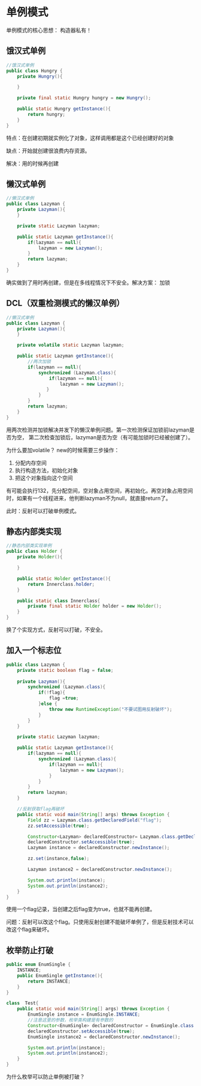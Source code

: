 # 单例模式
单例模式的核心思想： 构造器私有！

## 饿汉式单例
```java
//饿汉式单例
public class Hungry {
    private Hungry(){

    }

    private final static Hungry hungry = new Hungry();

    public static Hungry getInstance(){
        return hungry;
    }
}
```

特点：在创建初期就实例化了对象，这样调用都是这个已经创建好的对象

缺点：开始就创建很浪费内存资源。

解决：用的时候再创建

## 懒汉式单例
```java
//懒汉式单例
public class Lazyman {
    private Lazyman(){
    }

    private static Lazyman lazyman;

    public static Lazyman getInstance(){
        if(lazyman == null){
            lazyman = new Lazyman();
        }
        return lazyman;
    }
}
```
确实做到了用时再创建，但是在多线程情况下不安全。解决方案： 加锁

## DCL（双重检测模式的懒汉单例）
```java
//懒汉式单例
public class Lazyman {
    private Lazyman(){
    }

    private volatile static Lazyman lazyman;

    public static Lazyman getInstance(){
        //两次加锁
        if(lazyman == null){
            synchronized (Lazyman.class){
                if(lazyman == null){
                    lazyman = new Lazyman();
               }
            }
        }
        return lazyman;
    }
}
```
用两次检测并加锁解决并发下的懒汉单例问题。第一次检测保证加锁前lazyman是否为空，
第二次检查加锁后，lazyman是否为空（有可能加锁时已经被创建了）。

为什么要加volatile？
new的时候需要三步操作：
1. 分配内存空间
2. 执行构造方法，初始化对象
3. 把这个对象指向这个空间

有可能会执行132，先分配空间，空对象占用空间，再初始化。再空对象占用空间时，如果有一个线程进来，他判断lazyman不为null，就直接return了。

此时：反射可以打破单例模式。
## 静态内部类实现
```java
//静态内部类实现单例
public class Holder {
    private Holder(){

    }

    public static Holder getInstance(){
        return Innerclass.holder;
    }

    public static class Innerclass{
        private final static Holder holder = new Holder();
    }
}
```
换了个实现方式，反射可以打破，不安全。

## 加入一个标志位
```java
public class Lazyman {
    private static boolean flag = false; 
    
    private Lazyman(){
        synchronized (Lazyman.class){
            if(!flag){
                flag =true;
            }else {
                throw new RuntimeException("不要试图用反射破坏");
            }
        }
    }

    private static Lazyman lazyman;

    public static Lazyman getInstance(){
        if(lazyman == null){
            synchronized (Lazyman.class){
                if(lazyman == null){
                    lazyman = new Lazyman();
                }
            }
        }
        return lazyman;
    }

    //反射获取flag再破坏
    public static void main(String[] args) throws Exception {
        Field zz = Lazyman.class.getDeclaredField("flag");
        zz.setAccessible(true);

        Constructor<Lazyman> declaredConstructor= Lazyman.class.getDeclaredConstructor(null);
        declaredConstructor.setAccessible(true);
        Lazyman instance = declaredConstructor.newInstance();

        zz.set(instance,false);

        Lazyman instance2 = declaredConstructor.newInstance();

        System.out.println(instance);
        System.out.println(instance2);
    }
}
```
使用一个flag记录，当创建之后flag变为true，也就不能再创建。

问题：反射可以改这个flag。只使用反射创建不能破坏单例了，但是反射技术可以改这个flag来破坏。

## 枚举防止打破
```java
public enum EnumSingle {
    INSTANCE;
    public EnumSingle getInstance(){
        return INSTANCE;
    }
}

class  Test{
    public static void main(String[] args) throws Exception {
        EnumSingle instance = EnumSingle.INSTANCE;
        //注意这里的参数，枚举类构建是有参数的
        Constructor<EnumSingle> declaredConstructor = EnumSingle.class.getDeclaredConstructor(String.class, int.class);
        declaredConstructor.setAccessible(true);
        EnumSingle instance2 = declaredConstructor.newInstance();

        System.out.println(instance);
        System.out.println(instance2);
    }
}
```
为什么枚举可以防止单例被打破？






